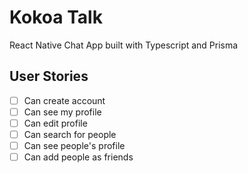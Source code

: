 # Kokoa Talk

React Native Chat App built with Typescript and Prisma

## User Stories

- [ ] Can create account
- [ ] Can see my profile
- [ ] Can edit profile
- [ ] Can search for people
- [ ] Can see people's profile
- [ ] Can add people as friends
